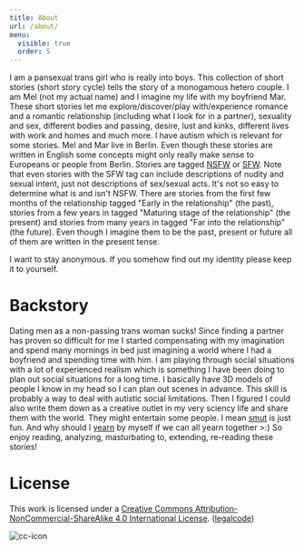 ```yaml
---
title: About
url: /about/
menu:
  visible: true
  order: 5
---
```


I am a pansexual trans girl who is really into boys. This collection of short stories (short story cycle) tells the story of a monogamous hetero couple. I am Mel (not my actual name) and I imagine my life with my boyfriend Mar. These short stories let me explore/discover/play with/experience romance and a romantic relationship (including what I look for in a partner), sexuality and sex, different bodies and passing, desire, lust and kinks, different lives with work and homes and much more. I have autism which is relevant for some stories. Mel and Mar live in Berlin. Even though these stories are written in English some concepts might only really make sense to Europeans or people from Berlin. Stories are tagged [NSFW](https://www.urbandictionary.com/define.php?term=NSFW) or [SFW](https://www.urbandictionary.com/define.php?term=SFW). Note that even stories with the SFW tag can include descriptions of nudity and sexual intent, just not descriptions of sex/sexual acts. It's not so easy to determine what is and isn't NSFW. There are stories from the first few months of the relationship tagged "Early in the relationship" (the past), stories from a few years in tagged "Maturing stage of the relationship" (the present) and stories from many years in tagged "Far into the relationship" (the future). Even though I imagine them to be the past, present or future all of them are written in the present tense.

I want to stay anonymous. If you somehow find out my identity please keep it to yourself.

# Backstory

Dating men as a non-passing trans woman sucks! Since finding a partner has
proven so difficult for me I started compensating with my imagination and spend
many mornings in bed just imagining a world where I had a boyfriend and spending
time with him. I am playing through social situations with a lot of experienced
realism which is something I have been doing to plan out social situations for a
long time. I basically have 3D models of people I know in my head so I can plan
out scenes in advance. This skill is probably a way to deal with autistic social
limitations. Then I figured I could also write them down as a creative outlet in
my very sciency life and share them with the world. They might entertain some
people. I mean [smut](https://www.urbandictionary.com/define.php?term=smut) is
just fun. And why should I
[yearn](https://www.urbandictionary.com/define.php?term=yearn) by myself if we
can all yearn together >:) So enjoy reading, analyzing, masturbating to,
extending, re-reading these stories!

# License

This work is licensed under a
[Creative Commons Attribution-NonCommercial-ShareAlike 4.0 International License](https://creativecommons.org/licenses/by-nc-sa/4.0/).
([legalcode](https://creativecommons.org/licenses/by-nc-sa/4.0/legalcode))

![cc-icon](https://i.creativecommons.org/l/by-nc-sa/4.0/88x31.png)
